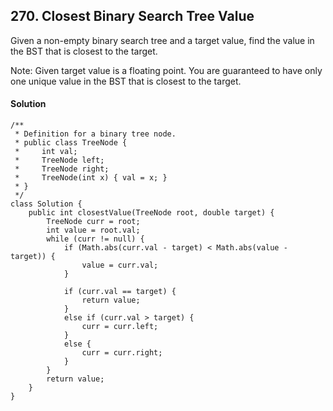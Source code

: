 ## 270. Closest Binary Search Tree Value
Given a non-empty binary search tree and a target value, find the value in the BST that is closest to the target.

Note:
Given target value is a floating point.
You are guaranteed to have only one unique value in the BST that is closest to the target.

#### Solution
~~~
/**
 * Definition for a binary tree node.
 * public class TreeNode {
 *     int val;
 *     TreeNode left;
 *     TreeNode right;
 *     TreeNode(int x) { val = x; }
 * }
 */
class Solution {
    public int closestValue(TreeNode root, double target) {
        TreeNode curr = root;
        int value = root.val;
        while (curr != null) {
            if (Math.abs(curr.val - target) < Math.abs(value - target)) {
                value = curr.val;
            }
            
            if (curr.val == target) {
                return value;
            }
            else if (curr.val > target) {
                curr = curr.left;
            }
            else {
                curr = curr.right;
            }
        }
        return value;
    }
}
~~~
